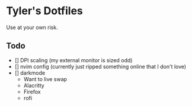 # Tyler's Dotfiles
Use at your own risk.

## Todo

- [] DPI scaling (my external monitor is sized odd)
- [] nvim config (currently just ripped something online that I don't love)
- [] darkmode
    - Want to live swap
    - Alacritty
    - Firefox
    - rofi

